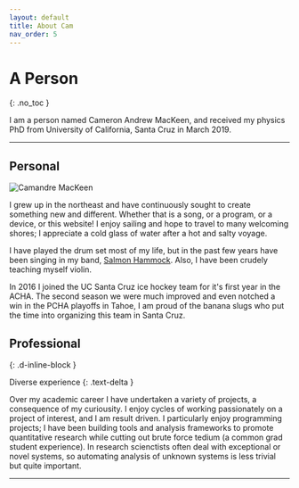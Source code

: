 ```yaml
---
layout: default
title: About Cam
nav_order: 5
---
```


# A Person
{: .no_toc }

I am a person named Cameron Andrew MacKeen, and received my physics PhD from
University of California, Santa Cruz in March 2019.


---
## Personal

![Camandre MacKeen](/assets/cam_mallorca.jpg)


I grew up in the northeast and have continuously sought to create something new
and different. Whether that is a song, or a program, or a device, or this
website!  I enjoy sailing and hope to travel to many welcoming shores; I
appreciate a cold glass of water after a hot and salty voyage. 



I have played the drum set most of my life, but in the past few years have
been singing in my band, [Salmon Hammock](http://www.soundcloud.com/salmonhammock). Also, I
have been crudely teaching myself violin.

In 2016 I joined the UC Santa Cruz ice hockey team for it's first year in the
ACHA. The second season we were much
improved and  even notched a win in the PCHA playoffs in Tahoe, I am proud of
the banana slugs who put the time into organizing this team in Santa Cruz. 

## Professional
{: .d-inline-block }

Diverse experience
{: .text-delta }

Over my academic career I have undertaken a variety of projects, a consequence
of my curiousity. I enjoy cycles of working passionately on a project of
interest, and I am result driven. I particularly enjoy programming projects; I
have been building tools and analysis frameworks to promote quantitative
research while cutting out brute force tedium (a common grad student
experience). In research scienctists often deal with exceptional or novel
systems, so automating analysis of unknown systems is less trivial but
quite important. 



---
